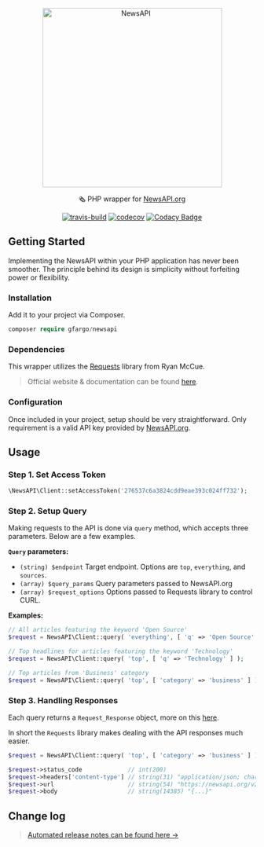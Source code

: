 <div align="center">
<img align="center" title="NewsAPI" width="365" src="https://i.imgur.com/hU3gENb.png" />
<p>🗞 PHP wrapper for <a target="_blank" href="https://newsapi.org">NewsAPI.org<a></p>

[![travis-build](https://img.shields.io/travis/GFargo/newsapi.svg?style=flat&logo=travis)](https://travis-ci.org/GFargo/newsapi)
[![codecov](https://codecov.io/gh/GFargo/newsapi/branch/master/graph/badge.svg)](https://codecov.io/gh/GFargo/newsapi)
[![Codacy Badge](https://api.codacy.com/project/badge/Grade/6f4ab131730644e5bb64abef86c75c08)](https://www.codacy.com/app/GFargo/newsapi?utm_source=github.com&amp;utm_medium=referral&amp;utm_content=GFargo/newsapi&amp;utm_campaign=Badge_Grade)

</div>

## Getting Started

Implementing the NewsAPI within your PHP application has never been smoother.  The principle behind its design is simplicity without forfeiting power or flexibility.

### Installation

Add it to your project via Composer.

```php
composer require gfargo/newsapi
```

### Dependencies

This wrapper utilizes the [Requests](https://github.com/rmccue/requests) library from Ryan McCue.  
> Official website & documentation can be found [here](http://requests.ryanmccue.info/).

### Configuration

Once included in your project, setup should be very straightforward.  Only requirement is a valid API key provided by [NewsAPI.org](NewsAPI.org/account/).

## Usage

### Step 1. Set Access Token 

```php
\NewsAPI\Client::setAccessToken('276537c6a3824cdd9eae393c024ff732');
```

### Step 2. Setup Query

Making requests to the API is done via `query` method, which accepts three parameters.  Below are a few examples.

**`Query` parameters:**

  * `(string) $endpoint` Target endpoint. Options are `top`, `everything`, and `sources`.
  * `(array) $query_params` Query parameters passed to NewsAPI.org
  * `(array) $request_options` Options passed to Requests library to control CURL.

**Examples:** 

```php
// All articles featuring the keyword 'Open Source'
$request = NewsAPI\Client::query( 'everything', [ 'q' => 'Open Source' ] );
```

```php
// Top headlines for articles featuring the keyword 'Technology'
$request = NewsAPI\Client::query( 'top', [ 'q' => 'Technology' ] );
```

```php
// Top articles from 'Business' category
$request = NewsAPI\Client::query( 'top', [ 'category' => 'business' ] );
```

### Step 3. Handling Responses

Each query returns a `Request_Response` object,  more on this [here](http://requests.ryanmccue.info/api/class-Requests_Response.html).  

In short the `Requests` library makes dealing with the API responses much easier.

```php
$request = NewsAPI\Client::query( 'top', [ 'category' => 'business' ] );

$request->status_code             // int(200)
$request->headers['content-type'] // string(31) "application/json; charset=utf-8"
$request->url                     // string(54) "https://newsapi.org/v2/top-headlines?category=business"
$request->body                    // string(14385) "{...}"
```

## Change log

> [Automated release notes can be found here →](https://github.com/gfargo/newsapi/releases)
